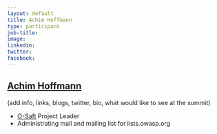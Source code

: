 ```yaml
---
layout: default
title: Achim Hoffmann
type: participant
job-title:
image: 
linkedin:
twitter:
facebook:
---
```


## [Achim Hoffmann](https://www.owasp.org/index.php/User:Achim)

(add info, links, blogs, twitter, bio, what would like to see at the summit)

* [O-Saft](https://www.owasp.org/index.php/O-Saft) Project Leader
* Administrating mail and mailing list for lists.owasp.org
